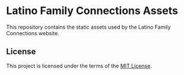 # Latino Family Connections Assets

This repository contains the static assets used by the Latino Family Connections website.

## License

This project is licensed under the terms of the [MIT License](LICENSE).
